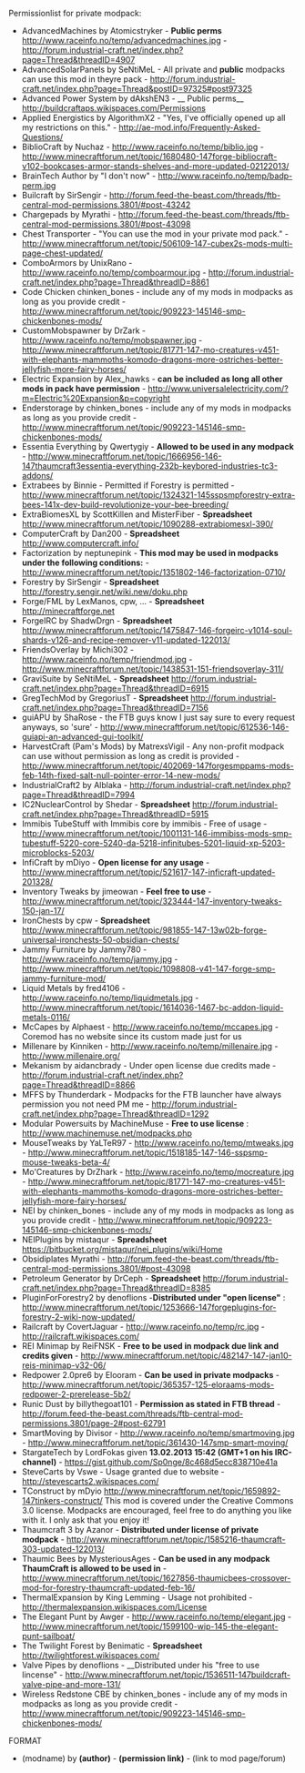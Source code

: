 Permissionlist for private modpack:
* AdvancedMachines by Atomicstryker - __Public perms__  http://www.raceinfo.no/temp/advancedmachines.jpg - http://forum.industrial-craft.net/index.php?page=Thread&threadID=4907
* AdvancedSolarPanels by SeNtiMeL - All private and __public__ modpacks can use this mod in theyre pack - http://forum.industrial-craft.net/index.php?page=Thread&postID=97325#post97325
* Advanced Power System by dAkshEN3 - __ Public perms__ http://buildcraftaps.wikispaces.com/Permissions
* Applied Energistics by AlgorithmX2 - "Yes, I've officially opened up all my restrictions on this." - http://ae-mod.info/Frequently-Asked-Questions/
* BiblioCraft by Nuchaz - http://www.raceinfo.no/temp/biblio.jpg - http://www.minecraftforum.net/topic/1680480-147forge-bibliocraft-v102-bookcases-armor-stands-shelves-and-more-updated-02122013/
* BrainTech Author by "I don't now" - http://www.raceinfo.no/temp/badp-perm.jpg
* Builcraft by SirSengir - http://forum.feed-the-beast.com/threads/ftb-central-mod-permissions.3801/#post-43242
* Chargepads by Myrathi - http://forum.feed-the-beast.com/threads/ftb-central-mod-permissions.3801/#post-43098
* Chest Transporter - "You can use the mod in your private mod pack." - http://www.minecraftforum.net/topic/506109-147-cubex2s-mods-multi-page-chest-updated/
* ComboArmors by UnixRano - http://www.raceinfo.no/temp/comboarmour.jpg - http://forum.industrial-craft.net/index.php?page=Thread&threadID=8861
* Code Chicken chinken_bones - include any of my mods in modpacks as long as you provide credit - http://www.minecraftforum.net/topic/909223-145146-smp-chickenbones-mods/
* CustomMobspawner by DrZark - http://www.raceinfo.no/temp/mobspawner.jpg - http://www.minecraftforum.net/topic/81771-147-mo-creatures-v451-with-elephants-mammoths-komodo-dragons-more-ostriches-better-jellyfish-more-fairy-horses/
* Electric Expansion by Alex_hawks - __can be included as long all other mods in pack have permission__ - http://www.universalelectricity.com/?m=Electric%20Expansion&p=copyright
* Enderstorage by chinken_bones - include any of my mods in modpacks as long as you provide credit - http://www.minecraftforum.net/topic/909223-145146-smp-chickenbones-mods/
* Essentia Everything by Qwertygiy - __Allowed to be used in any modpack__ - http://www.minecraftforum.net/topic/1666956-146-147thaumcraft3essentia-everything-232b-keybored-industries-tc3-addons/
* Extrabees by Binnie - Permitted if Forestry is permitted - http://www.minecraftforum.net/topic/1324321-145sspsmpforestry-extra-bees-141x-dev-build-revolutionize-your-bee-breeding/
* ExtraBiomesXL by ScottKillen and MisterFiber  - __Spreadsheet__ http://www.minecraftforum.net/topic/1090288-extrabiomesxl-390/
* ComputerCraft by Dan200	- __Spreadsheet__ http://www.computercraft.info/
* Factorization by neptunepink - __This mod may be used in modpacks under the following conditions:__ - http://www.minecraftforum.net/topic/1351802-146-factorization-0710/
* Forestry by	SirSengir	- __Spreadsheet__ http://forestry.sengir.net/wiki.new/doku.php
* Forge/FML by LexManos, cpw, ...	- __Spreadsheet__ http://minecraftforge.net
* ForgeIRC by ShadwDrgn	- __Spreadsheet__ http://www.minecraftforum.net/topic/1475847-146-forgeirc-v1014-soul-shards-v126-and-recipe-remover-v11-updated-122013/
* FriendsOverlay by Michi302 - http://www.raceinfo.no/temp/friendmod.jpg - http://www.minecraftforum.net/topic/1438531-151-friendsoverlay-311/
* GraviSuite by SeNtiMeL	- __Spreadsheet__ http://forum.industrial-craft.net/index.php?page=Thread&threadID=6915
* GregTechMod by GregoriusT	- __Spreadsheet__ http://forum.industrial-craft.net/index.php?page=Thread&threadID=7156
* guiAPU by ShaRose - <ShaRose> the FTB guys know I just say sure to every request anyways, so 'sure' - http://www.minecraftforum.net/topic/612536-146-guiapi-an-advanced-gui-toolkit/
* HarvestCraft (Pam's Mods) by MatrexsVigil - Any non-profit modpack can use without permission as long as credit is provided - http://www.minecraftforum.net/topic/402069-147forgesmppams-mods-feb-14th-fixed-salt-null-pointer-error-14-new-mods/
* IndustrialCraft2 by Alblaka - http://forum.industrial-craft.net/index.php?page=Thread&threadID=7994
* IC2NuclearControl by Shedar  - __Spreadsheet__ http://forum.industrial-craft.net/index.php?page=Thread&threadID=5915
* Immibis TubeStuff with Immibis core by immibis - Free of usage - http://www.minecraftforum.net/topic/1001131-146-immibiss-mods-smp-tubestuff-5220-core-5240-da-5218-infinitubes-5201-liquid-xp-5203-microblocks-5203/
* InfiCraft by mDiyo - __Open license for any usage__ - http://www.minecraftforum.net/topic/521617-147-inficraft-updated-201328/
* Inventory Tweaks by jimeowan - __Feel free to use__ - http://www.minecraftforum.net/topic/323444-147-inventory-tweaks-150-jan-17/
* IronChests by cpw	- __Spreadsheet__ http://www.minecraftforum.net/topic/981855-147-13w02b-forge-universal-ironchests-50-obsidian-chests/
* Jammy Furniture by Jammy780 - http://www.raceinfo.no/temp/jammy.jpg - http://www.minecraftforum.net/topic/1098808-v41-147-forge-smp-jammy-furniture-mod/
* Liquid Metals by fred4106 - http://www.raceinfo.no/temp/liquidmetals.jpg - http://www.minecraftforum.net/topic/1614036-1467-bc-addon-liquid-metals-0116/
* McCapes by Alphaest - http://www.raceinfo.no/temp/mccapes.jpg - Coremod has no website since its custom made just for us
* Millenare by Kinniken - http://www.raceinfo.no/temp/millenaire.jpg - http://www.millenaire.org/
* Mekanism by aidancbrady - Under open license due credits made - http://forum.industrial-craft.net/index.php?page=Thread&threadID=8866
* MFFS by Thunderdark - Modpacks for the FTB launcher have always permission you not need PM me - http://forum.industrial-craft.net/index.php?page=Thread&threadID=1292
* Modular Powersuits by MachineMuse - __Free to use license__ : http://www.machinemuse.net/modpacks.php
* MouseTweaks by YaLTeR97 - http://www.raceinfo.no/temp/mtweaks.jpg - http://www.minecraftforum.net/topic/1518185-147-146-sspsmp-mouse-tweaks-beta-4/
* Mo'Creatures by DrZhark - http://www.raceinfo.no/temp/mocreature.jpg - http://www.minecraftforum.net/topic/81771-147-mo-creatures-v451-with-elephants-mammoths-komodo-dragons-more-ostriches-better-jellyfish-more-fairy-horses/
* NEI by chinken_bones - include any of my mods in modpacks as long as you provide credit - http://www.minecraftforum.net/topic/909223-145146-smp-chickenbones-mods/
* NEIPlugins by mistaqur	- __Spreadsheet__ https://bitbucket.org/mistaqur/nei_plugins/wiki/Home
* Obsidiplates Myrathi - http://forum.feed-the-beast.com/threads/ftb-central-mod-permissions.3801/#post-43098
* Petroleum Generator by DrCeph  - __Spreadsheet__ http://forum.industrial-craft.net/index.php?page=Thread&threadID=8385
* PluginForForestry2 by denoflions -__Distributed under "open license"__ : http://www.minecraftforum.net/topic/1253666-147forgeplugins-for-forestry-2-wiki-now-updated/
* Railcraft by CovertJaguar	- http://www.raceinfo.no/temp/rc.jpg - http://railcraft.wikispaces.com/
* REI Minimap by ReiFNSK - __Free to be used in modpack due link and credits given__ - http://www.minecraftforum.net/topic/482147-147-jan10-reis-minimap-v32-06/
* Redpower 2.0pre6 by Elooram - __Can be used in private modpacks__ - http://www.minecraftforum.net/topic/365357-125-eloraams-mods-redpower-2-prerelease-5b2/
* Runic Dust by billythegoat101 - __Permission as stated in FTB thread__ - http://forum.feed-the-beast.com/threads/ftb-central-mod-permissions.3801/page-2#post-62791
* SmartMoving by Divisor - http://www.raceinfo.no/temp/smartmoving.jpg - http://www.minecraftforum.net/topic/361430-147smp-smart-moving/
* StargateTech by LordFokas given __13.02.2013 15:42 (GMT+1 on his IRC-channel)__ - https://gist.github.com/Sp0nge/8c468d5ecc838710e41a
* SteveCarts by Vswe - Usage granted due to website - http://stevescarts2.wikispaces.com/
* TConstruct by mDyio http://www.minecraftforum.net/topic/1659892-147tinkers-construct/  This mod is covered under the Creative Commons 3.0 license. Modpacks are encouraged, feel free to do anything you like with it. I only ask that you enjoy it!
* Thaumcraft 3 by Azanor	- __Distributed under license of private modpack__ - http://www.minecraftforum.net/topic/1585216-thaumcraft-303-updated-122013/
* Thaumic Bees by MysteriousAges - __Can be used in any modpack ThaumCraft is allowed to be used in__ - http://www.minecraftforum.net/topic/1627856-thaumicbees-crossover-mod-for-forestry-thaumcraft-updated-feb-16/
* ThermalExpansion by King Lemming - Usage not prohibited - http://thermalexpansion.wikispaces.com/License
* The Elegant Punt by Awger - http://www.raceinfo.no/temp/elegant.jpg - http://www.minecraftforum.net/topic/1599100-wip-145-the-elegant-punt-sailboat/
* The Twilight Forest by Benimatic	- __Spreadsheet__ http://twilightforest.wikispaces.com/
* Valve Pipes by denoflions - __Distributed under his "free to use lincense" - http://www.minecraftforum.net/topic/1536511-147buildcraft-valve-pipe-and-more-131/
* Wireless Redstone CBE by chinken_bones - include any of my mods in modpacks as long as you provide credit - http://www.minecraftforum.net/topic/909223-145146-smp-chickenbones-mods/

FORMAT
* (modname) by __(author)__ - __(permission link)__ - (link to mod page/forum)
